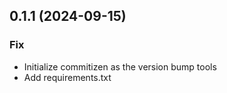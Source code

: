 ## 0.1.1 (2024-09-15)

### Fix

- Initialize commitizen as the version bump tools
- Add requirements.txt
